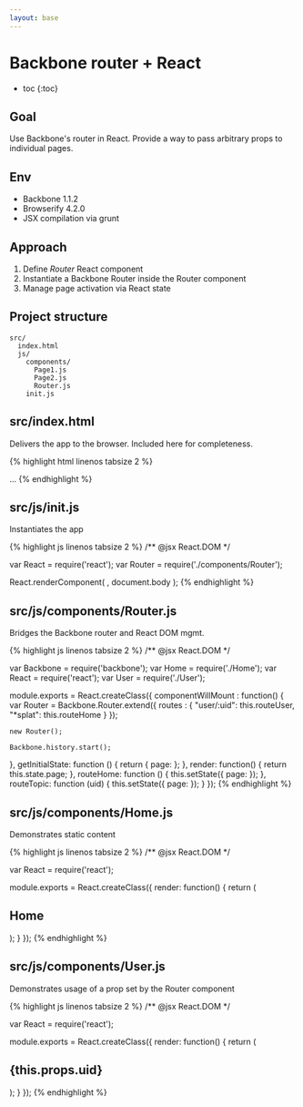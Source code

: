 ```yaml
---
layout: base
---
```


# Backbone router + React

* toc
{:toc}


## Goal

Use Backbone's router in React. Provide a way to pass arbitrary props to individual pages.


## Env

* Backbone 1.1.2
* Browserify 4.2.0
* JSX compilation via grunt


## Approach

1. Define _Router_ React component
2. Instantiate a Backbone Router inside the Router component
3. Manage page activation via React state


## Project structure

	src/
	  index.html
      js/
        components/
          Page1.js
          Page2.js
          Router.js
        init.js


## src/index.html

Delivers the app to the browser. Included here for completeness.

{% highlight html linenos tabsize 2 %}
<!DOCTYPE html>
<html>
	...
  <body>
    <script type="text/javascript" src="js/init.js"></script>
  </body>
</html>
{% endhighlight %}

## src/js/init.js

Instantiates the app

{% highlight js linenos tabsize 2 %}
/** @jsx React.DOM */

var React = require('react');
var Router = require('./components/Router');

React.renderComponent(
  <Router />,
  document.body
);
{% endhighlight %}


## src/js/components/Router.js

Bridges the Backbone router and React DOM mgmt.

{% highlight js linenos tabsize 2 %}
/** @jsx React.DOM */

var Backbone = require('backbone');
var Home = require('./Home');
var React = require('react');
var User = require('./User');

module.exports = React.createClass({
  componentWillMount : function() {
    var Router = Backbone.Router.extend({
      routes : {
        "user/:uid": this.routeUser,
        "*splat": this.routeHome
      }
    });

    new Router();

    Backbone.history.start();
  },
  getInitialState: function () {
    return {
      page: <Home />
    };
  },
  render: function() {
    return this.state.page;
  },
  routeHome: function () {
    this.setState({
      page: <Home />
    });
  },
  routeTopic: function (uid) {
    this.setState({
      page: <User uid={uid} />
    });
  }
});
{% endhighlight %}

## src/js/components/Home.js

Demonstrates static content

{% highlight js linenos tabsize 2 %}
/** @jsx React.DOM */

var React = require('react');

module.exports = React.createClass({
  render: function() {
    return (
      <div>
        <h2>Home</h2>
      </div>
    );
  }
});
{% endhighlight %}

## src/js/components/User.js

Demonstrates usage of a prop set by the Router component

{% highlight js linenos tabsize 2 %}
/** @jsx React.DOM */

var React = require('react');

module.exports = React.createClass({
	render: function() {
		return (
			<div>
				<h2>{this.props.uid}</h2>
			</div>
		);
	}
});
{% endhighlight %}
